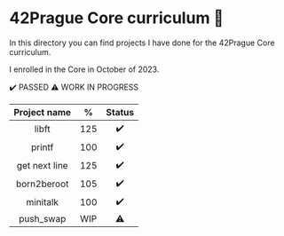 # 42Prague Core curriculum 📓

In this directory you can find projects I have done for the 42Prague Core curriculum.

I enrolled in the Core in October of 2023.

✔️ PASSED
⚠️ WORK IN PROGRESS

| Project name  | %     | Status |
| :-----------: | :---: | :----: |
| libft         | 125   | ✔️     |
| printf        | 100   | ✔️     |
| get next line | 125   | ✔️     |
| born2beroot   | 105   | ✔️     |
| minitalk      | 100   | ✔️     |
| push_swap     | WIP   | ⚠️     |
